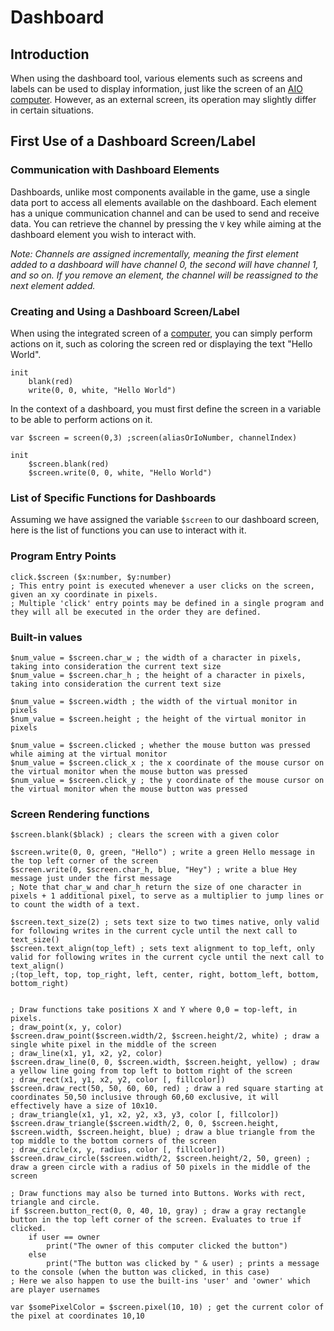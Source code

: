 # Dashboard
## Introduction
When using the dashboard tool, various elements such as screens and labels can be used to display information, just like the screen of an [AIO computer](../components/computers/Computer.md). However, as an external screen, its operation may slightly differ in certain situations.

## First Use of a Dashboard Screen/Label
### Communication with Dashboard Elements
Dashboards, unlike most components available in the game, use a single data port to access all elements available on the dashboard. Each element has a unique communication channel and can be used to send and receive data. You can retrieve the channel by pressing the `V` key while aiming at the dashboard element you wish to interact with.

*Note: Channels are assigned incrementally, meaning the first element added to a dashboard will have channel 0, the second will have channel 1, and so on. If you remove an element, the channel will be reassigned to the next element added.*
### Creating and Using a Dashboard Screen/Label
When using the integrated screen of a [computer](../components/computers/Computer.md), you can simply perform actions on it, such as coloring the screen red or displaying the text "Hello World".
```xc
init
    blank(red)
    write(0, 0, white, "Hello World")
```
In the context of a dashboard, you must first define the screen in a variable to be able to perform actions on it.
```xc
var $screen = screen(0,3) ;screen(aliasOrIoNumber, channelIndex)

init
    $screen.blank(red)
    $screen.write(0, 0, white, "Hello World")
```

### List of Specific Functions for Dashboards
Assuming we have assigned the variable `$screen` to our dashboard screen, here is the list of functions you can use to interact with it.

### Program Entry Points
```xc
click.$screen ($x:number, $y:number)
; This entry point is executed whenever a user clicks on the screen, given an xy coordinate in pixels.
; Multiple 'click' entry points may be defined in a single program and they will all be executed in the order they are defined.
```

### Built-in values
```xc
$num_value = $screen.char_w ; the width of a character in pixels, taking into consideration the current text size
$num_value = $screen.char_h ; the height of a character in pixels, taking into consideration the current text size

$num_value = $screen.width ; the width of the virtual monitor in pixels
$num_value = $screen.height ; the height of the virtual monitor in pixels

$num_value = $screen.clicked ; whether the mouse button was pressed while aiming at the virtual monitor
$num_value = $screen.click_x ; the x coordinate of the mouse cursor on the virtual monitor when the mouse button was pressed
$num_value = $screen.click_y ; the y coordinate of the mouse cursor on the virtual monitor when the mouse button was pressed
```
	
### Screen Rendering functions
```xc
$screen.blank($black) ; clears the screen with a given color

$screen.write(0, 0, green, "Hello") ; write a green Hello message in the top left corner of the screen
$screen.write(0, $screen.char_h, blue, "Hey") ; write a blue Hey message just under the first message
; Note that char_w and char_h return the size of one character in pixels + 1 additional pixel, to serve as a multiplier to jump lines or to count the width of a text.

$screen.text_size(2) ; sets text size to two times native, only valid for following writes in the current cycle until the next call to text_size()
$screen.text_align(top_left) ; sets text alignment to top_left, only valid for following writes in the current cycle until the next call to text_align()
;(top_left, top, top_right, left, center, right, bottom_left, bottom, bottom_right)


; Draw functions take positions X and Y where 0,0 = top-left, in pixels.
; draw_point(x, y, color)
$screen.draw_point($screen.width/2, $screen.height/2, white) ; draw a single white pixel in the middle of the screen
; draw_line(x1, y1, x2, y2, color)
$screen.draw_line(0, 0, $screen.width, $screen.height, yellow) ; draw a yellow line going from top left to bottom right of the screen
; draw_rect(x1, y1, x2, y2, color [, fillcolor])
$screen.draw_rect(50, 50, 60, 60, red) ; draw a red square starting at coordinates 50,50 inclusive through 60,60 exclusive, it will effectively have a size of 10x10.
; draw_triangle(x1, y1, x2, y2, x3, y3, color [, fillcolor])
$screen.draw_triangle($screen.width/2, 0, 0, $screen.height, $screen.width, $screen.height, blue) ; draw a blue triangle from the top middle to the bottom corners of the screen
; draw_circle(x, y, radius, color [, fillcolor])
$screen.draw_circle($screen.width/2, $screen.height/2, 50, green) ; draw a green circle with a radius of 50 pixels in the middle of the screen

; Draw functions may also be turned into Buttons. Works with rect, triangle and circle.
if $screen.button_rect(0, 0, 40, 10, gray) ; draw a gray rectangle button in the top left corner of the screen. Evaluates to true if clicked.
	if user == owner
		print("The owner of this computer clicked the button")
	else
		print("The button was clicked by " & user) ; prints a message to the console (when the button was clicked, in this case)
; Here we also happen to use the built-ins 'user' and 'owner' which are player usernames

var $somePixelColor = $screen.pixel(10, 10) ; get the current color of the pixel at coordinates 10,10
```